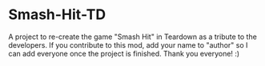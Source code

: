 # Smash-Hit-TD
A project to re-create the game "Smash Hit" in Teardown as a tribute to the developers. If you contribute to this mod, add your name to "author" so I can add everyone once the project is finished. Thank you everyone! :)

